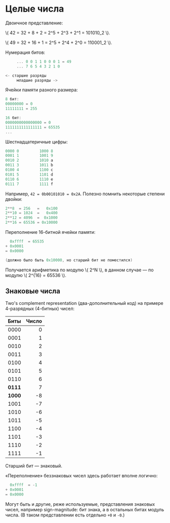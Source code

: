 # Целые числа

Двоичное представление:

\\( 42 = 32 + 8 + 2 = 2^5 + 2^3 + 2^1 = 101010_2 \\).

\\( 49 = 32 + 16 + 1 = 2^5 + 2^4 + 2^0 = 110001_2 \\).

Нумерация битов:

```c
     ... 0 0 1 1 0 0 0 1 = 49
     ... 7 6 5 4 3 2 1 0

<- старшие разряды
     младшие разряды ->
```

Ячейки памяти разного размера:

```c
8 бит:
00000000 = 0
11111111 = 255

16 бит:
0000000000000000 = 0
1111111111111111 = 65535
...
```

Шестнадцатеричные цифры:

```c
0000 0         1000 8
0001 1         1001 9
0010 2         1010 a
0011 3         1011 b
0100 4         1100 c
0101 5         1101 d
0110 6         1110 e
0111 7         1111 f
```

Например, `42 = 0b00101010 = 0x2A`. Полезно помнить некоторые степени двойки:

```c
2**8  = 256   =   0x100
2**10 = 1024  =   0x400
2**12 = 4096  =  0x1000
2**16 = 65536 = 0x10000
```

Переполнение 16-битной ячейки памяти:

```c
  0xffff  = 65535
+ 0x0001
= 0x0000

(должно было быть 0x10000, но старший бит не поместился)
```

Получается арифметика по модулю \\( 2^N \\), в данном случае — по модулю \\( 2^{16} = 65536 \\).

## Знаковые числа

Two's complement representation (два-дополнительный код) 
на примере 4-разрядных (4-битных) чисел:

| Биты | Число |
|------|------:|
0000 | 0
0001 | 1
0010 | 2
0011 | 3
0100 | 4
0101 | 5
0110 | 6
**0111** | 7
**1000** | -8
1001 | -7
1010 | -6
1011 | -5
1100 | -4
1101 | -3
1110 | -2
1111 | -1

Старший бит — знаковый.

«Переполнение» беззнаковых чисел здесь работает вполне логично:
```c
  0xffff  = -1
+ 0x0001
= 0x0000
```

Могут быть и другие, реже используемые,
представления знаковых чисел,
например sign-magnitude: бит знака, а в остальных битах
модуль числа. (В таком представлении есть отдельно `+0` и `-0`.)

